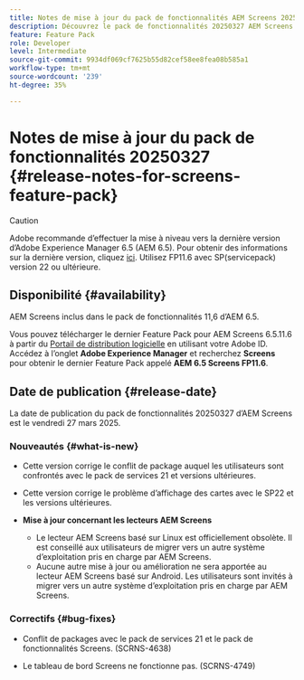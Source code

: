 ```yaml
---
title: Notes de mise à jour du pack de fonctionnalités AEM Screens 20250327
description: Découvrez le pack de fonctionnalités 20250327 AEM Screens publié le vendredi 27 mars 2025.
feature: Feature Pack
role: Developer
level: Intermediate
source-git-commit: 9934df069cf7625b55d82cef58ee8fea08b585a1
workflow-type: tm+mt
source-wordcount: '239'
ht-degree: 35%

---
```


# Notes de mise à jour du pack de fonctionnalités 20250327 {#release-notes-for-screens-feature-pack}

>[!CAUTION]
>Adobe recommande d’effectuer la mise à niveau vers la dernière version d’Adobe Experience Manager 6.5 (AEM 6.5). Pour obtenir des informations sur la dernière version, cliquez [ici](https://experienceleague.adobe.com/fr/docs/experience-manager-65/content/release-notes/release-notes).
>Utilisez FP11.6 avec SP(servicepack) version 22 ou ultérieure.

## Disponibilité {#availability}

AEM Screens inclus dans le pack de fonctionnalités 11,6 d’AEM 6.5.

Vous pouvez télécharger le dernier Feature Pack pour AEM Screens 6.5.11.6 à partir du [Portail de distribution logicielle](https://experience.adobe.com/#/downloads/content/software-distribution/fr/aem.html) en utilisant votre Adobe ID. Accédez à l’onglet **Adobe Experience Manager** et recherchez **Screens** pour obtenir le dernier Feature Pack appelé **AEM 6.5 Screens FP11.6**.

## Date de publication {#release-date}

La date de publication du pack de fonctionnalités 20250327 d’AEM Screens est le vendredi 27 mars 2025.

### Nouveautés {#what-is-new}

* Cette version corrige le conflit de package auquel les utilisateurs sont confrontés avec le pack de services 21 et versions ultérieures.

* Cette version corrige le problème d’affichage des cartes avec le SP22 et les versions ultérieures.

* **Mise à jour concernant les lecteurs AEM Screens**
   * Le lecteur AEM Screens basé sur Linux est officiellement obsolète. Il est conseillé aux utilisateurs de migrer vers un autre système d’exploitation pris en charge par AEM Screens.
   * Aucune autre mise à jour ou amélioration ne sera apportée au lecteur AEM Screens basé sur Android. Les utilisateurs sont invités à migrer vers un autre système d’exploitation pris en charge par AEM Screens.

### Correctifs {#bug-fixes}

* Conflit de packages avec le pack de services 21 et le pack de fonctionnalités Screens. (SCRNS-4638)

* Le tableau de bord Screens ne fonctionne pas. (SCRNS-4749)

